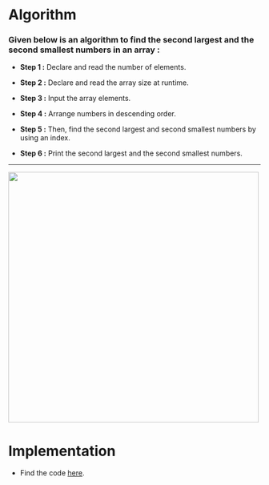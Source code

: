# Algorithm 

### Given below is an algorithm to find the second largest and the second smallest numbers in an array :

* **Step 1 :** Declare and read the number of elements.

* **Step 2 :** Declare and read the array size at runtime.

* **Step 3 :** Input the array elements.

* **Step 4 :** Arrange numbers in descending order.

* **Step 5 :** Then, find the second largest and second smallest numbers by using an index.

* **Step 6 :** Print the second largest and the second smallest numbers.

<hr>
<img src="https://user-images.githubusercontent.com/58916385/202542369-2337bf0e-9b9d-49e3-b085-6cdc07349c4c.png" width="500" align="center">

# Implementation

- Find the code [here](https://github.com/Ankushdas178/DSA-in-C/blob/main/Array/Second%20Max%20%26%20Second%20Min%20Array%20Elements/Code%20(%20Second%20Max%20%26%20Second%20Min%20Array%20Elements).c).
